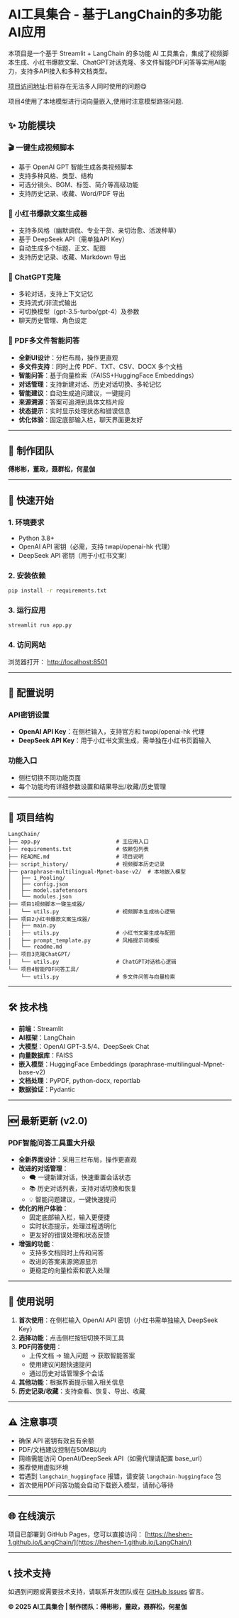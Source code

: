 # AI工具集合 - 基于LangChain的多功能AI应用

本项目是一个基于 Streamlit + LangChain 的多功能 AI 工具集合，集成了视频脚本生成、小红书爆款文案、ChatGPT对话克隆、多文件智能PDF问答等实用AI能力，支持多API接入和多种文档类型。

[项目访问地址](https://xiweibing-bot.streamlit.app/):目前存在无法多人同时使用的问题😋

项目4使用了本地模型进行词向量嵌入,使用时注意模型路径问题.

## ✨ 功能模块

### 🎬 一键生成视频脚本

- 基于 OpenAI GPT 智能生成各类视频脚本
- 支持多种风格、类型、结构
- 可选分镜头、BGM、标签、简介等高级功能
- 支持历史记录、收藏、Word/PDF 导出

### 📝 小红书爆款文案生成器

- 支持多风格（幽默调侃、专业干货、亲切治愈、活泼种草）
- 基于 DeepSeek API（需单独API Key）
- 自动生成多个标题、正文、配图
- 支持历史记录、收藏、Markdown 导出

### 💬 ChatGPT克隆

- 多轮对话，支持上下文记忆
- 支持流式/非流式输出
- 可切换模型（gpt-3.5-turbo/gpt-4）及参数
- 聊天历史管理、角色设定

### 📄 PDF多文件智能问答

- **全新UI设计**：分栏布局，操作更直观
- **多文件支持**：同时上传 PDF、TXT、CSV、DOCX 多个文档
- **智能问答**：基于向量检索（FAISS+HuggingFace Embeddings）
- **对话管理**：支持新建对话、历史对话切换、多轮记忆
- **智能建议**：自动生成追问建议，一键提问
- **来源溯源**：答案可追溯到具体文档片段
- **状态提示**：实时显示处理状态和错误信息
- **优化体验**：固定底部输入栏，聊天界面更友好

---

## 👥 制作团队

**傅彬彬，董政，聂群松，何星伽**

---

## 🚀 快速开始

### 1. 环境要求

- Python 3.8+
- OpenAI API 密钥（必需，支持 twapi/openai-hk 代理）
- DeepSeek API 密钥（用于小红书文案）

### 2. 安装依赖

```bash
pip install -r requirements.txt
```

### 3. 运行应用

```bash
streamlit run app.py
```

### 4. 访问网站

浏览器打开： [http://localhost:8501](http://localhost:8501)

---

## 🔧 配置说明

### API密钥设置

- **OpenAI API Key**：在侧栏输入，支持官方和 twapi/openai-hk 代理
- **DeepSeek API Key**：用于小红书文案生成，需单独在小红书页面输入

### 功能入口

- 侧栏切换不同功能页面
- 每个功能均有详细参数设置和结果导出/收藏/历史管理

---

## 📁 项目结构

```text
LangChain/
├── app.py                        # 主应用入口
├── requirements.txt              # 依赖包列表
├── README.md                     # 项目说明
├── script_history/               # 视频脚本历史记录
├── paraphrase-multilingual-Mpnet-base-v2/  # 本地嵌入模型
│   ├── 1_Pooling/
│   ├── config.json
│   ├── model.safetensors
│   └── modules.json
├── 项目1视频脚本一键生成器/
│   └── utils.py                  # 视频脚本生成核心逻辑
├── 项目2小红书爆款文案生成器/
│   ├── main.py
│   ├── utils.py                  # 小红书文案生成与配图
│   ├── prompt_template.py        # 风格提示词模板
│   └── readme.md
├── 项目3克隆ChatGPT/
│   └── utils.py                  # ChatGPT对话核心逻辑
└── 项目4智能PDF问答工具/
    └── utils.py                  # 多文件问答与向量检索
```

---

## 🛠️ 技术栈

- **前端**：Streamlit
- **AI框架**：LangChain
- **大模型**：OpenAI GPT-3.5/4、DeepSeek Chat
- **向量数据库**：FAISS
- **嵌入模型**：HuggingFace Embeddings (paraphrase-multilingual-Mpnet-base-v2)
- **文档处理**：PyPDF, python-docx, reportlab
- **数据验证**：Pydantic

---

## 🆕 最新更新 (v2.0)

### PDF智能问答工具重大升级

- **全新界面设计**：采用三栏布局，操作更直观
- **改进的对话管理**：
  - 🗨️ 一键新建对话，快速重置会话状态
  - 📚 历史对话列表，支持对话切换和恢复
  - 💡 智能问题建议，一键快速提问
- **优化的用户体验**：
  - 固定底部输入栏，输入更便捷
  - 实时状态提示，处理过程透明化
  - 更友好的错误处理和状态反馈
- **增强的功能**：
  - 支持多文档同时上传和问答
  - 改进的答案来源溯源显示
  - 更稳定的向量检索和嵌入处理

---

## 📝 使用说明

1. **首次使用**：在侧栏输入 OpenAI API 密钥（小红书需单独输入 DeepSeek Key）
2. **选择功能**：点击侧栏按钮切换不同工具
3. **PDF问答使用**：
   - 上传文档 → 输入问题 → 获取智能答案
   - 使用建议问题快速提问
   - 通过历史对话管理多个会话
4. **其他功能**：根据界面提示输入相关信息
5. **历史记录/收藏**：支持查看、恢复、导出、收藏

---

## ⚠️ 注意事项

- 确保 API 密钥有效且有余额
- PDF/文档建议控制在50MB以内
- 网络需能访问 OpenAI/DeepSeek API（如需代理请配置 base_url）
- 推荐使用虚拟环境
- 若遇到 `langchain_huggingface` 报错，请安装 `langchain-huggingface` 包
- 首次使用PDF问答功能会自动下载嵌入模型，请耐心等待

---

## 🌐 在线演示

项目已部署到 GitHub Pages，您可以直接访问：
[https://heshen-1.github.io/LangChain/](https://heshen-1.github.io/LangChain/)

---

## 📞 技术支持

如遇到问题或需要技术支持，请联系开发团队或在 [GitHub Issues](https://github.com/HeShen-1/LangChain/issues) 留言。

**© 2025 AI工具集合 | 制作团队：傅彬彬，董政，聂群松，何星伽**
